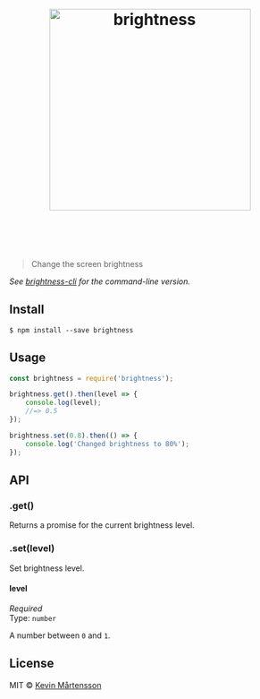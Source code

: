 <h1 align="center">
	<br>
	<img width="360" src="https://rawgit.com/kevva/brightness/master/media/logo.svg" alt="brightness">
	<br>
	<br>
	<br>
</h1>

> Change the screen brightness

*See [brightness-cli](https://github.com/kevva/brightness-cli) for the command-line version.*


## Install

```
$ npm install --save brightness
```


## Usage

```js
const brightness = require('brightness');

brightness.get().then(level => {
	console.log(level);
	//=> 0.5
});

brightness.set(0.8).then(() => {
	console.log('Changed brightness to 80%');
});
```


## API

### .get()

Returns a promise for the current brightness level.

### .set(level)

Set brightness level.

#### level

*Required*  
Type: `number`

A number between `0` and `1`.


## License

MIT © [Kevin Mårtensson](https://github.com/kevva)
